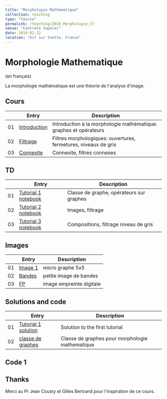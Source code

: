 ```yaml
---
title: "Morphologie Mathematique"
collection: teaching
type: "Course"
permalink: /teaching/2019_Morphologie_CS
venue: "Centrale Supelec"
date: 2019-02-22
location: "Gif sur Yvette, France"
---
```


Morphologie Mathematique
===============

(en français)

La morphologie mathématique est une théorie de l'analyse d'image.


Cours
--------

|  | Entry                                                  | Description                                                 |
|--| --------                                               |------------------------------------------------------------ |
|01| [Introduction](/files/01_Graphes_Dilatation.pdf)       | Introduction à la morphologie mathématique: graphes et opérateurs |
|02| [Filtrage](/files/02_Ouverture_NdG.pdf)                | Filtres morphologiques: ouvertures, fermetures, niveaux de gris |
|03| [Connexite](/files/03_Connexite.pdf)                   | Connexite, filtres connexes |

TD
---------

|  | Entry                                                  | Description                                                 |
|--| --------                                               |------------------------------------------------------------ |
|01| [Tutorial 1 notebook](/files/Morpho_TD1.ipynb)              | Classe de graphe, opérateurs sur graphes                   |
|02| [Tutorial 2 notebook](/files/Morpho_TD2.ipynb)              | Images, filtrage |
|03| [Tutorial 3 notebook](/files/Morpho_TD3.ipynb)              | Compositions, filtrage niveau de gris |

Images
---------

|  | Entry                                                  | Description                                                 |
|--| --------                                               |------------------------------------------------------------ |
|01| [Image 1](/files/images/mongraphe.txt)              | micro graphe 5x5                  |
|02| [Bandes](/files/images/bands.txt)              | petite image de bandes |
|03| [FP](/files/images/FP.txt)                     | image empreinte digitale |

Solutions and code
---------

|  | Entry                                                  | Description                                                 |
|--| --------                                               |------------------------------------------------------------ |
|01| [Tutorial 1 solution](/files/Tutorial_segmentation_en-solution.pdf)         | Solution to the first tutorial |
|02| [classe de graphes](/files/morphograph.py) | Classe de graphes pour morphologie mathematique |

Code 1
------





Thanks
------

Merci au Pr Jean Cousty et Gilles Bertrand pour l'inspiration de ce cours.


